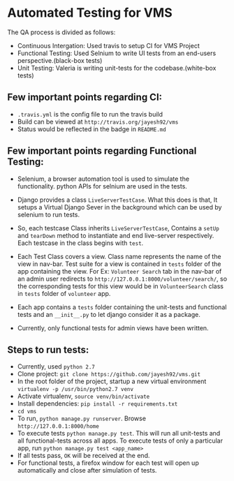 # Automated Testing for VMS

The QA process is divided as follows:

- Continuous Intergation: Used travis to setup CI for VMS Project
- Functional Testing: Used Selnium to write UI tests from an end-users perspective.(black-box tests)
- Unit Testing: Valeria is writing unit-tests for the codebase.(white-box tests)

## Few important points regarding CI:

- `.travis.yml` is the config file to run the travis build
- Build can be viewed at `http://travis.org/jayesh92/vms`
- Status would be reflected in the badge in `README.md`

## Few important points regarding Functional Testing:

- Selenium, a browser automation tool is used to simulate the functionality.
  python APIs for selnium are used in the tests.

- Django provides a class `LiveServerTestCase`. What this does is that, It
  setups a Virtual Django Sever in the background which can be used by 
  selenium to run tests.

- So, each testcase Class inherits `LiveServerTestCase`, Contains a `setUp`
  and `tearDown` method to instantiate and end live-server respectively.
  Each testcase in the class begins with `test`.

- Each Test Class covers a view. Class name represents the name of the view
  in nav-bar. Test suite for a view is contained in `tests` folder of the app
  containing the view. For Ex: `Volunteer Search` tab in the nav-bar of an
  admin user redirects to `http://127.0.0.1:8000/volunteer/search/`, so 
  the corresponding tests for this view would be in `VolunteerSearch` class
  in `tests` folder of `volunteer` app.

- Each app contains a `tests` folder containing the unit-tests and functional
  tests and an `__init__.py` to let django consider it as a package.

- Currently, only functional tests for admin views have been written.

## Steps to run tests:

- Currently, used `python 2.7`
- Clone project: `git clone https://github.com/jayesh92/vms.git`
- In the root folder of the project, startup a new virtual environment
  `virtualenv -p /usr/bin/python2.7 venv`
- Activate virtualenv, `source venv/bin/activate`
- Install dependencies: `pip install -r requirements.txt`
- `cd vms`
- To run, `python manage.py runserver`. Browse 
  `http://127.0.0.1:8000/home`
- To execute tests `python manage.py test`. This will run all unit-tests and
  all functional-tests across all apps. To execute tests of only a particular
  app, run `python manage.py test <app_name>`
- If all tests pass, `OK` will be received at the end.
- For functional tests, a firefox window for each test will open up
  automatically and close after simulation of tests.
